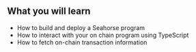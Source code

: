 ## What you will learn

- How to build and deploy a Seahorse program
- How to interact with your on chain program using TypeScript
- How to fetch on-chain transaction information
